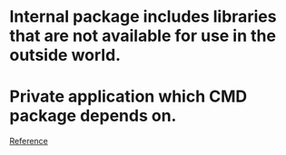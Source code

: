 # Internal package includes libraries that are not available for use in the outside world.
# Private application which CMD package depends on.

[Reference](https://github.com/golang-standards/project-layout/tree/master/internal)